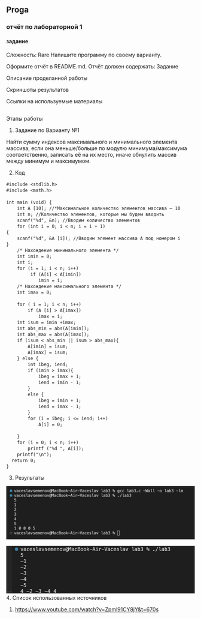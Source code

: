 ## Proga
### отчёт по лабораторной 1
#### задание
Сложность:
Rare
Напишите программу по своему варианту.

Оформите отчёт в README.md.
Отчёт должен содержать:
Задание

Описание проделанной работы

Скриншоты результатов

Ссылки на используемые материалы

##
Этапы работы
1. Задание по Варианту №1

Найти сумму индексов максимального и минимального элемента массива, если она меньше/больше по модулю минимума/максимума соответственно, записать её на их место, иначе обнулить массив между минимум и максимумом.

2. Код
```#include <stdio.h>
#include <stdlib.h>
#include <math.h>

int main (void) {
    int A [10]; //*Максимальное количество элементов массива – 10
    int n; //Количество элементов, которые мы будем вводить
    scanf("%d", &n); //Вводим количество элементов
    for (int i = 0; i < n; i = i + 1)
{
    scanf("%d", &A [i]); //Вводим элемент массива A под номером i
}
    /* Нахождение минимального элемента */
    int imin = 0;
    int i;
    for (i = 1; i < n; i++)
         if (A[i] < A[imin])
            imin = i;
    /* Нахождение максимального элемента */
    int imax = 0;
    
    for ( i = 1; i < n; i++)
        if (A [i] > A[imax])
            imax = i;
    int isum = imin +imax;
    int abs_min = abs(A[imin]);
    int abs_max = abs(A[imax]);
    if (isum < abs_min || isum > abs_max){
        A[imin] = isum;
        A[imax] = isum;
    } else {
        int ibeg, iend;
        if (imin > imax){
            ibeg = imax + 1;
            iend = imin - 1;
        }
        else {
            ibeg = imin + 1;
            iend = imax - 1;
        }
        for (i = ibeg; i <= iend; i++)
            A[i] = 0;
    
    }
    for (i = 0; i < n; i++)
        printf ("%d ", A[i]);
    printf("\n");
  return 0; 
}
```
3. Результаты

![Alt text](<Снимок экрана 2023-10-12 в 13.52.21.png>)

![Alt text](<Снимок экрана 2023-10-12 в 13.54.12.png>)
4. Список использованных источников

1. https://www.youtube.com/watch?v=Zpml91CY8jY&t=670s